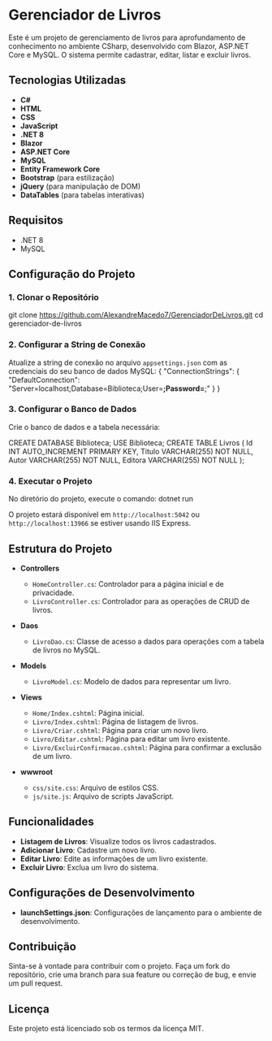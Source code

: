# Gerenciador de Livros

Este é um projeto de gerenciamento de livros para aprofundamento de conhecimento no ambiente CSharp, desenvolvido com Blazor, ASP.NET Core e MySQL. O sistema permite cadastrar, editar, listar e excluir livros.

## Tecnologias Utilizadas

- **C#**
- **HTML**
- **CSS**
- **JavaScript**
- **.NET 8**
- **Blazor**
- **ASP.NET Core**
- **MySQL**
- **Entity Framework Core**
- **Bootstrap** (para estilização)
- **jQuery** (para manipulação de DOM)
- **DataTables** (para tabelas interativas)

## Requisitos

- .NET 8
- MySQL

## Configuração do Projeto

### 1. Clonar o Repositório
git clone https://github.com/AlexandreMacedo7/GerenciadorDeLivros.git cd gerenciador-de-livros

### 2. Configurar a String de Conexão

Atualize a string de conexão no arquivo `appsettings.json` com as credenciais do seu banco de dados MySQL:
{ "ConnectionStrings": { "DefaultConnection": "Server=localhost;Database=Biblioteca;User=****;Password=****;" } }

### 3. Configurar o Banco de Dados

Crie o banco de dados e a tabela necessária:

CREATE DATABASE Biblioteca; USE Biblioteca;
CREATE TABLE Livros ( Id INT AUTO_INCREMENT PRIMARY KEY, Titulo VARCHAR(255) NOT NULL, Autor VARCHAR(255) NOT NULL, Editora VARCHAR(255) NOT NULL );

### 4. Executar o Projeto

No diretório do projeto, execute o comando:
dotnet run

O projeto estará disponível em `http://localhost:5042` ou `http://localhost:13966` se estiver usando IIS Express.

## Estrutura do Projeto

- **Controllers**
  - `HomeController.cs`: Controlador para a página inicial e de privacidade.
  - `LivroController.cs`: Controlador para as operações de CRUD de livros.

- **Daos**
  - `LivroDao.cs`: Classe de acesso a dados para operações com a tabela de livros no MySQL.

- **Models**
  - `LivroModel.cs`: Modelo de dados para representar um livro.

- **Views**
  - `Home/Index.cshtml`: Página inicial.
  - `Livro/Index.cshtml`: Página de listagem de livros.
  - `Livro/Criar.cshtml`: Página para criar um novo livro.
  - `Livro/Editar.cshtml`: Página para editar um livro existente.
  - `Livro/ExcluirConfirmacao.cshtml`: Página para confirmar a exclusão de um livro.

- **wwwroot**
  - `css/site.css`: Arquivo de estilos CSS.
  - `js/site.js`: Arquivo de scripts JavaScript.

## Funcionalidades

- **Listagem de Livros**: Visualize todos os livros cadastrados.
- **Adicionar Livro**: Cadastre um novo livro.
- **Editar Livro**: Edite as informações de um livro existente.
- **Excluir Livro**: Exclua um livro do sistema.

## Configurações de Desenvolvimento

- **launchSettings.json**: Configurações de lançamento para o ambiente de desenvolvimento.

## Contribuição

Sinta-se à vontade para contribuir com o projeto. Faça um fork do repositório, crie uma branch para sua feature ou correção de bug, e envie um pull request.

## Licença

Este projeto está licenciado sob os termos da licença MIT.
